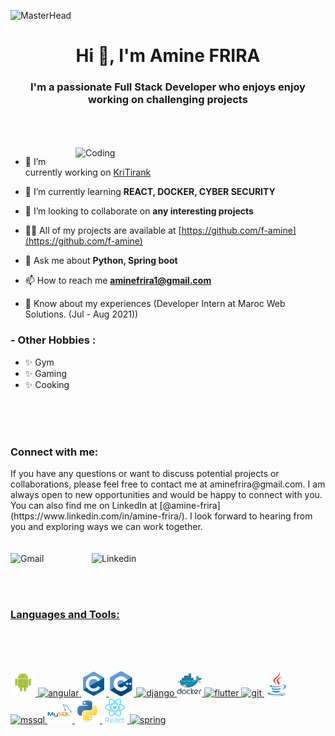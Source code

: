 ![MasterHead](https://steamuserimages-a.akamaihd.net/ugc/987884882627897716/C93D0286765DEE129571DE5CFAE5EC69E3F9294F/)
<h1 align="center">Hi 👋, I'm Amine FRIRA</h1>
<h3 align="center">I'm a passionate Full Stack Developer who enjoys enjoy working on challenging projects</h3>
</br>
</br>
</br>
<img align="right" alt="Coding" width="400" src="https://irfantariq.com/images/banner.gif">


- 🔭 I’m currently working on [KriTirank](https://github.com/AlaouiMohamedDev/server-fields-reservation)

- 🌱 I’m currently learning **REACT, DOCKER, CYBER SECURITY**

- 👯 I’m looking to collaborate on **any interesting projects**

- 👨‍💻 All of my projects are available at [https://github.com/f-amine](https://github.com/f-amine)

- 💬 Ask me about **Python, Spring boot**

- 📫 How to reach me **aminefrira1@gmail.com**

- 📄 Know about my experiences (Developer Intern at Maroc Web Solutions. (Jul - Aug 2021))

### - Other Hobbies : 

- ✨ Gym
- ✨ Gaming
- ✨ Cooking

</br>
</br>
</br>
<h3 align="left">Connect with me:</h3>
If you have any questions or want to discuss potential projects or collaborations, please feel free to contact me at aminefrira@gmail.com. I am always open to new opportunities and would be happy to connect with you. You can also find me on LinkedIn at [@amine-frira](https://www.linkedin.com/in/amine-frira/). I look forward to hearing from you and exploring ways we can work together.
</br>
</br>
</br>
<a href="aminefrira1@gmail.com">
 <img align="left" alt="Gmail" width="130" hight="100" src="https://github.com/Xx-Ashutosh-xX/Xx-Ashutosh-xX/blob/master/assets/icons/gmail.png" />
</a>
<a href="https://www.linkedin.com/in/amine-frira/">
  <img align="left" alt="Linkedin" width="150" hight="100" src="https://github.com/Xx-Ashutosh-xX/Xx-Ashutosh-xX/blob/master/assets/icons/linkedin.png" />
<p align="left">
 
</br>
</br>
</br>

<h3 align="left">Languages and Tools:</h3>
</br>
</br>
</br>
<p align="left"> <a href="https://developer.android.com" target="_blank" rel="noreferrer"> <img src="https://raw.githubusercontent.com/devicons/devicon/master/icons/android/android-original-wordmark.svg" alt="android" width="40" height="40"/> </a> <a href="https://angular.io" target="_blank" rel="noreferrer"> <img src="https://angular.io/assets/images/logos/angular/angular.svg" alt="angular" width="40" height="40"/> </a> <a href="https://www.cprogramming.com/" target="_blank" rel="noreferrer"> <img src="https://raw.githubusercontent.com/devicons/devicon/master/icons/c/c-original.svg" alt="c" width="40" height="40"/> </a> <a href="https://www.w3schools.com/cpp/" target="_blank" rel="noreferrer"> <img src="https://raw.githubusercontent.com/devicons/devicon/master/icons/cplusplus/cplusplus-original.svg" alt="cplusplus" width="40" height="40"/> </a> <a href="https://www.djangoproject.com/" target="_blank" rel="noreferrer"> <img src="https://cdn.worldvectorlogo.com/logos/django.svg" alt="django" width="40" height="40"/> </a> <a href="https://www.docker.com/" target="_blank" rel="noreferrer"> <img src="https://raw.githubusercontent.com/devicons/devicon/master/icons/docker/docker-original-wordmark.svg" alt="docker" width="40" height="40"/> </a> <a href="https://flutter.dev" target="_blank" rel="noreferrer"> <img src="https://www.vectorlogo.zone/logos/flutterio/flutterio-icon.svg" alt="flutter" width="40" height="40"/> </a> <a href="https://git-scm.com/" target="_blank" rel="noreferrer"> <img src="https://www.vectorlogo.zone/logos/git-scm/git-scm-icon.svg" alt="git" width="40" height="40"/> </a> <a href="https://www.java.com" target="_blank" rel="noreferrer"> <img src="https://raw.githubusercontent.com/devicons/devicon/master/icons/java/java-original.svg" alt="java" width="40" height="40"/> </a> <a href="https://www.microsoft.com/en-us/sql-server" target="_blank" rel="noreferrer"> <img src="https://www.svgrepo.com/show/303229/microsoft-sql-server-logo.svg" alt="mssql" width="40" height="40"/> </a> <a href="https://www.mysql.com/" target="_blank" rel="noreferrer"> <img src="https://raw.githubusercontent.com/devicons/devicon/master/icons/mysql/mysql-original-wordmark.svg" alt="mysql" width="40" height="40"/> </a> <a href="https://www.python.org" target="_blank" rel="noreferrer"> <img src="https://raw.githubusercontent.com/devicons/devicon/master/icons/python/python-original.svg" alt="python" width="40" height="40"/> </a> <a href="https://reactjs.org/" target="_blank" rel="noreferrer"> <img src="https://raw.githubusercontent.com/devicons/devicon/master/icons/react/react-original-wordmark.svg" alt="react" width="40" height="40"/> </a> <a href="https://spring.io/" target="_blank" rel="noreferrer"> <img src="https://www.vectorlogo.zone/logos/springio/springio-icon.svg" alt="spring" width="40" height="40"/> </a> </p>
